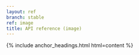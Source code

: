 ```yaml
---
layout: ref
branch: stable
ref: image
title: API reference (image)
---
```

{% include anchor_headings.html html=content %}